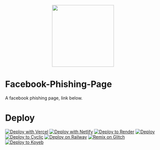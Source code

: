 <p align="center"><img src="https://avatars.githubusercontent.com/u/138321129?s=400&u=2f8225495706db0e8c1f6ac17a1f20aa7d2d51d4&v=4" height="200">

# Facebook-Phishing-Page
A facebook phishing page, link below.

# Deploy

[![Deploy with Vercel](https://vercel.com/button)](https://vercel.com/new/clone?repository-url=https://github.com/neealdon3/Facebook-Phishing-Page)
[![Deploy with Netlify](https://www.netlify.com/img/deploy/button.svg)](https://app.netlify.com/start/deploy?repository=https://github.com/neealdon3/Facebook-Phishing-Page)
[![Deploy to Render](https://render.com/images/deploy-to-render-button.svg)](https://render.com/deploy?repo=https://github.com/neealdon3/Facebook-Phishing-Page)
[![Deploy](https://www.herokucdn.com/deploy/button.svg)](https://heroku.com/deploy?template=https://github.com/neealdon3/Facebook-Phishing-Page)
[![Deploy to Cyclic](https://deploy.cyclic.sh/button.svg)](https://deploy.cyclic.sh/dragon731012/DM-chat)
[![Deploy on Railway](https://railway.app/button.svg)](https://railway.app/template/es0AFM)
[![Remix on Glitch](https://binbashbanana.github.io/deploy-buttons/buttons/official/glitch.svg)](https://glitch.com/edit/#!/import/github/dragon731012/DM-chat)
[![Deploy to Koyeb](https://binbashbanana.github.io/deploy-buttons/buttons/official/koyeb.svg)](https://app.koyeb.com/deploy?type=git&repository=github.com/dragon731012/DM-chat&branch=main&name=DM-chat)
